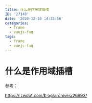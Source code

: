 ```yaml
---
title: 什么是作用域插槽
ID: '27148'
date: '2020-12-10 14:35:56'
categories:
  - frame
  - vuejs-faq
tags:
  - frame
  - vuejs-faq
---
```


# 什么是作用域插槽

参考：

https://lzwdot.com/blog/archives/26893/
 
 
 
 
 
 
 
 
 
 
 
 
 
 
 
 
 
 
 
 
 
 
 
 
 
